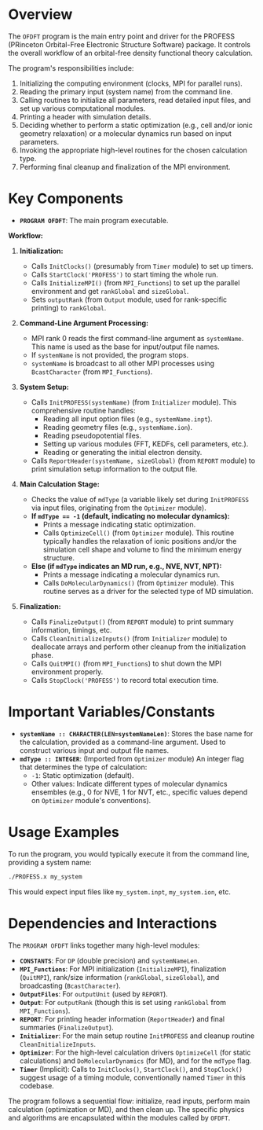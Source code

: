 # Overview

The `OFDFT` program is the main entry point and driver for the PROFESS (PRinceton Orbital-Free Electronic Structure Software) package. It controls the overall workflow of an orbital-free density functional theory calculation.

The program's responsibilities include:
1.  Initializing the computing environment (clocks, MPI for parallel runs).
2.  Reading the primary input (system name) from the command line.
3.  Calling routines to initialize all parameters, read detailed input files, and set up various computational modules.
4.  Printing a header with simulation details.
5.  Deciding whether to perform a static optimization (e.g., cell and/or ionic geometry relaxation) or a molecular dynamics run based on input parameters.
6.  Invoking the appropriate high-level routines for the chosen calculation type.
7.  Performing final cleanup and finalization of the MPI environment.

# Key Components

- **`PROGRAM OFDFT`**: The main program executable.

**Workflow:**
1.  **Initialization:**
    - Calls `InitClocks()` (presumably from `Timer` module) to set up timers.
    - Calls `StartClock('PROFESS')` to start timing the whole run.
    - Calls `InitializeMPI()` (from `MPI_Functions`) to set up the parallel environment and get `rankGlobal` and `sizeGlobal`.
    - Sets `outputRank` (from `Output` module, used for rank-specific printing) to `rankGlobal`.

2.  **Command-Line Argument Processing:**
    - MPI rank 0 reads the first command-line argument as `systemName`. This name is used as the base for input/output file names.
    - If `systemName` is not provided, the program stops.
    - `systemName` is broadcast to all other MPI processes using `BcastCharacter` (from `MPI_Functions`).

3.  **System Setup:**
    - Calls `InitPROFESS(systemName)` (from `Initializer` module). This comprehensive routine handles:
        - Reading all input option files (e.g., `systemName.inpt`).
        - Reading geometry files (e.g., `systemName.ion`).
        - Reading pseudopotential files.
        - Setting up various modules (FFT, KEDFs, cell parameters, etc.).
        - Reading or generating the initial electron density.
    - Calls `ReportHeader(systemName, sizeGlobal)` (from `REPORT` module) to print simulation setup information to the output file.

4.  **Main Calculation Stage:**
    - Checks the value of `mdType` (a variable likely set during `InitPROFESS` via input files, originating from the `Optimizer` module).
    - **If `mdType == -1` (default, indicating no molecular dynamics):**
        - Prints a message indicating static optimization.
        - Calls `OptimizeCell()` (from `Optimizer` module). This routine typically handles the relaxation of ionic positions and/or the simulation cell shape and volume to find the minimum energy structure.
    - **Else (if `mdType` indicates an MD run, e.g., NVE, NVT, NPT):**
        - Prints a message indicating a molecular dynamics run.
        - Calls `DoMolecularDynamics()` (from `Optimizer` module). This routine serves as a driver for the selected type of MD simulation.

5.  **Finalization:**
    - Calls `FinalizeOutput()` (from `REPORT` module) to print summary information, timings, etc.
    - Calls `CleanInitializeInputs()` (from `Initializer` module) to deallocate arrays and perform other cleanup from the initialization phase.
    - Calls `QuitMPI()` (from `MPI_Functions`) to shut down the MPI environment properly.
    - Calls `StopClock('PROFESS')` to record total execution time.

# Important Variables/Constants

- **`systemName :: CHARACTER(LEN=systemNameLen)`**: Stores the base name for the calculation, provided as a command-line argument. Used to construct various input and output file names.
- **`mdType :: INTEGER`**: (Imported from `Optimizer` module) An integer flag that determines the type of calculation:
    - `-1`: Static optimization (default).
    - Other values: Indicate different types of molecular dynamics ensembles (e.g., 0 for NVE, 1 for NVT, etc., specific values depend on `Optimizer` module's conventions).

# Usage Examples

To run the program, you would typically execute it from the command line, providing a system name:
```bash
./PROFESS.x my_system
```
This would expect input files like `my_system.inpt`, `my_system.ion`, etc.

# Dependencies and Interactions

The `PROGRAM OFDFT` links together many high-level modules:

- **`CONSTANTS`**: For `DP` (double precision) and `systemNameLen`.
- **`MPI_Functions`**: For MPI initialization (`InitializeMPI`), finalization (`QuitMPI`), rank/size information (`rankGlobal`, `sizeGlobal`), and broadcasting (`BcastCharacter`).
- **`OutputFiles`**: For `outputUnit` (used by `REPORT`).
- **`Output`**: For `outputRank` (though this is set using `rankGlobal` from `MPI_Functions`).
- **`REPORT`**: For printing header information (`ReportHeader`) and final summaries (`FinalizeOutput`).
- **`Initializer`**: For the main setup routine `InitPROFESS` and cleanup routine `CleanInitializeInputs`.
- **`Optimizer`**: For the high-level calculation drivers `OptimizeCell` (for static calculations) and `DoMolecularDynamics` (for MD), and for the `mdType` flag.
- **`Timer`** (Implicit): Calls to `InitClocks()`, `StartClock()`, and `StopClock()` suggest usage of a timing module, conventionally named `Timer` in this codebase.

The program follows a sequential flow: initialize, read inputs, perform main calculation (optimization or MD), and then clean up. The specific physics and algorithms are encapsulated within the modules called by `OFDFT`.
